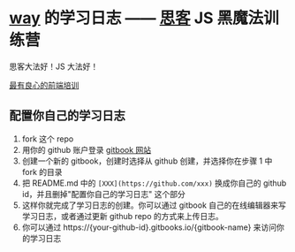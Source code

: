 # [way](https://github.com/walkiingway) 的学习日志 —— [思客](http://sike.io) JS 黑魔法训练营
思客大法好！JS 大法好！

[最有良心的前端培训](sike.io)

## 配置你自己的学习日志
1. fork 这个 repo
2. 用你的 github 账户登录 [gitbook 网站](https://www.gitbook.com/)
3. 创建一个新的 gitbook，创建时选择从 github 创建，并选择你在步骤 1 中 fork 的目录
4. 把 README.md 中的 `[XXX](https://github.com/xxx)` 换成你自己的 github id，并且删掉"配置你自己的学习日志" 这个部分
5. 这样你就完成了学习日志的创建。你可以通过 gitbook 自己的在线编辑器来写学习日志，或者通过更新 github repo 的方式来上传日志。
6. 你可以通过 https://{your-github-id}.gitbooks.io/{gitbook-name} 来访问你的学习日志
